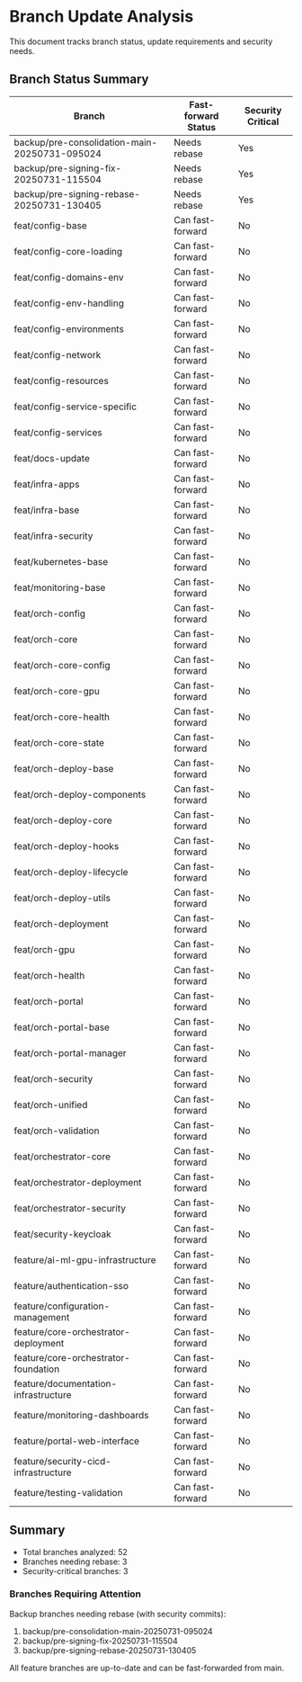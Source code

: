 # Branch Update Analysis

This document tracks branch status, update requirements and security needs.

## Branch Status Summary

| Branch | Fast-forward Status | Security Critical |
|--------|-------------------|------------------|
| backup/pre-consolidation-main-20250731-095024 | Needs rebase | Yes |
| backup/pre-signing-fix-20250731-115504 | Needs rebase | Yes |
| backup/pre-signing-rebase-20250731-130405 | Needs rebase | Yes |
| feat/config-base | Can fast-forward | No |
| feat/config-core-loading | Can fast-forward | No |
| feat/config-domains-env | Can fast-forward | No |
| feat/config-env-handling | Can fast-forward | No |
| feat/config-environments | Can fast-forward | No |
| feat/config-network | Can fast-forward | No |
| feat/config-resources | Can fast-forward | No |
| feat/config-service-specific | Can fast-forward | No |
| feat/config-services | Can fast-forward | No |
| feat/docs-update | Can fast-forward | No |
| feat/infra-apps | Can fast-forward | No |
| feat/infra-base | Can fast-forward | No |
| feat/infra-security | Can fast-forward | No |
| feat/kubernetes-base | Can fast-forward | No |
| feat/monitoring-base | Can fast-forward | No |
| feat/orch-config | Can fast-forward | No |
| feat/orch-core | Can fast-forward | No |
| feat/orch-core-config | Can fast-forward | No |
| feat/orch-core-gpu | Can fast-forward | No |
| feat/orch-core-health | Can fast-forward | No |
| feat/orch-core-state | Can fast-forward | No |
| feat/orch-deploy-base | Can fast-forward | No |
| feat/orch-deploy-components | Can fast-forward | No |
| feat/orch-deploy-core | Can fast-forward | No |
| feat/orch-deploy-hooks | Can fast-forward | No |
| feat/orch-deploy-lifecycle | Can fast-forward | No |
| feat/orch-deploy-utils | Can fast-forward | No |
| feat/orch-deployment | Can fast-forward | No |
| feat/orch-gpu | Can fast-forward | No |
| feat/orch-health | Can fast-forward | No |
| feat/orch-portal | Can fast-forward | No |
| feat/orch-portal-base | Can fast-forward | No |
| feat/orch-portal-manager | Can fast-forward | No |
| feat/orch-security | Can fast-forward | No |
| feat/orch-unified | Can fast-forward | No |
| feat/orch-validation | Can fast-forward | No |
| feat/orchestrator-core | Can fast-forward | No |
| feat/orchestrator-deployment | Can fast-forward | No |
| feat/orchestrator-security | Can fast-forward | No |
| feat/security-keycloak | Can fast-forward | No |
| feature/ai-ml-gpu-infrastructure | Can fast-forward | No |
| feature/authentication-sso | Can fast-forward | No |
| feature/configuration-management | Can fast-forward | No |
| feature/core-orchestrator-deployment | Can fast-forward | No |
| feature/core-orchestrator-foundation | Can fast-forward | No |
| feature/documentation-infrastructure | Can fast-forward | No |
| feature/monitoring-dashboards | Can fast-forward | No |
| feature/portal-web-interface | Can fast-forward | No |
| feature/security-cicd-infrastructure | Can fast-forward | No |
| feature/testing-validation | Can fast-forward | No |

## Summary

- Total branches analyzed: 52
- Branches needing rebase: 3
- Security-critical branches: 3

### Branches Requiring Attention

Backup branches needing rebase (with security commits):

1. backup/pre-consolidation-main-20250731-095024
2. backup/pre-signing-fix-20250731-115504
3. backup/pre-signing-rebase-20250731-130405

All feature branches are up-to-date and can be fast-forwarded from main.
